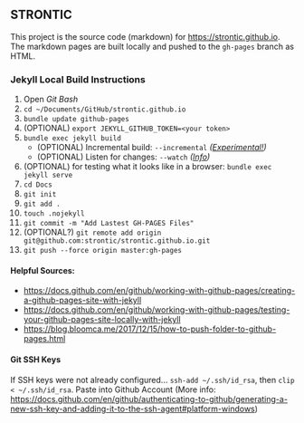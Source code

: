 ## STRONTIC

This project is the source code (markdown) for https://strontic.github.io. The markdown pages are built locally and pushed to the `gh-pages` branch as HTML.

### Jekyll Local Build Instructions

1) Open *Git Bash*
2) `cd ~/Documents/GitHub/strontic.github.io`
3) `bundle update github-pages`
4) (OPTIONAL) `export JEKYLL_GITHUB_TOKEN=<your token>`
5) `bundle exec jekyll build`
    * (OPTIONAL) Incremental build: `--incremental` *([Experimental!](https://jekyllrb.com/docs/configuration/incremental-regeneration/))*
    * (OPTIONAL) Listen for changes: `--watch` *([Info](https://jekyllrb.com/docs/installation/windows/#auto-regeneration))*
6) (OPTIONAL) for testing what it looks like in a browser: `bundle exec jekyll serve`
7) `cd Docs`
8) `git init`
9) `git add .`
10) `touch .nojekyll`
11) `git commit -m "Add Lastest GH-PAGES Files"`
12) (OPTIONAL?) `git remote add origin git@github.com:strontic/strontic.github.io.git`
13) `git push --force origin master:gh-pages`

#### Helpful Sources:
- https://docs.github.com/en/github/working-with-github-pages/creating-a-github-pages-site-with-jekyll
- https://docs.github.com/en/github/working-with-github-pages/testing-your-github-pages-site-locally-with-jekyll
- https://blog.bloomca.me/2017/12/15/how-to-push-folder-to-github-pages.html

#### Git SSH Keys

If SSH keys were not already configured... `ssh-add ~/.ssh/id_rsa`, then `clip < ~/.ssh/id_rsa`. Paste into Github Account (More info: https://docs.github.com/en/github/authenticating-to-github/generating-a-new-ssh-key-and-adding-it-to-the-ssh-agent#platform-windows)
